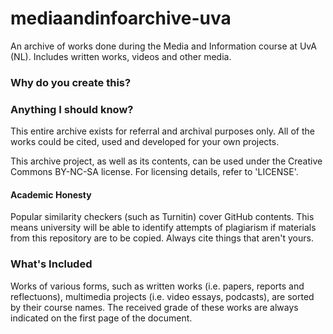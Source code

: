 # mediaandinfoarchive-uva
An archive of works done during the Media and Information course at UvA (NL). Includes written works, videos and other media.

### Why do you create this?


### Anything I should know?

This entire archive exists for referral and archival purposes only. All of the works could be cited, used and developed for your own projects.

This archive project, as well as its contents, can be used under the Creative Commons BY-NC-SA license. 
For licensing details, refer to 'LICENSE'.

#### Academic Honesty
Popular similarity checkers (such as Turnitin) cover GitHub contents. This means university will be able to identify attempts of plagiarism if materials from this repository are to be copied. Always cite things that aren't yours.

### What's Included

Works of various forms, such as written works (i.e. papers, reports and reflectuons), multimedia projects (i.e. video essays, podcasts), are sorted by their course names. The received grade of these works are always indicated on the first page of the document.
